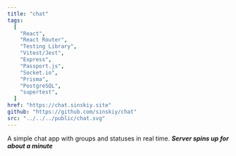 ```yaml
---
title: "chat"
tags:
  [
    "React",
    "React Router",
    "Testing Library",
    "Vitest/Jest",
    "Express",
    "Passport.js",
    "Socket.io",
    "Prisma",
    "PostgreSQL",
    "supertest",
  ]
href: "https://chat.sinskiy.site"
github: "https://github.com/sinskiy/chat"
src: "../../../public/chat.svg"
---
```


A simple chat app with groups and statuses in real time. **_Server spins up for about a minute_**
